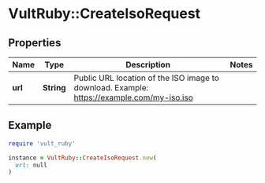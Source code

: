 # VultRuby::CreateIsoRequest

## Properties

| Name | Type | Description | Notes |
| ---- | ---- | ----------- | ----- |
| **url** | **String** | Public URL location of the ISO image to download. Example: https://example.com/my-iso.iso |  |

## Example

```ruby
require 'vult_ruby'

instance = VultRuby::CreateIsoRequest.new(
  url: null
)
```

